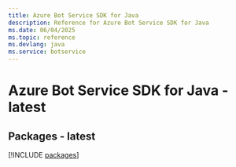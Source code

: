 ```yaml
---
title: Azure Bot Service SDK for Java
description: Reference for Azure Bot Service SDK for Java
ms.date: 06/04/2025
ms.topic: reference
ms.devlang: java
ms.service: botservice
---
```

# Azure Bot Service SDK for Java - latest
## Packages - latest
[!INCLUDE [packages](bot-service-index.md)]
